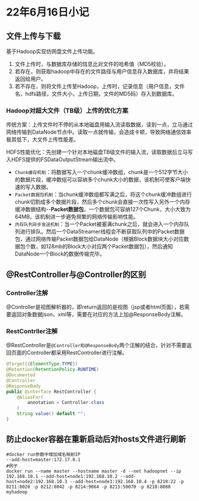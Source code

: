 # 22年6月16日小记

## 文件上传与下载

基于Hadoop实现仿网盘文件上传功能。

1. 文件上传时，与数据库存储的信息比对文件的哈希值（MD5校验）。
2. 若存在，则获取hadoop中存在的文件路径与用户信息存入数据库，并将结果返回给用户。
3. 若不存在，则将文件上传至Hadoop，上传时，记录信息（用户信息，文件名，hdfs路径，文件大小，上传日期，文件的MD5码）存入到数据库。

### Hadoop对超大文件（TB级）上传的优化方案

传统方案：上传文件时不停的从本地磁盘用输入流读取数据，读到一点，立马通过网络传输到DataNode节点中。读取一点就传输，会造成卡顿，导致网络通信效率极其低下，大文件上传性能差。

HDFS性能优化：先创建一个针对本地磁盘TB级文件的输入流，读取数据后立马写入HDFS提供的FSDataOutputStream输出流中。

- `Chunk缓存机制`：将数据写入一个chunk缓冲数组，chunk是一个512字节大小的数据片段，缓冲数组可以容纳多个chunk大小的数据，该机制可使客户端快速的写入数据。
- `Packet数据包机制`：当chunk缓冲数组都写满之后，将这个chunk缓冲数组进行chunk切割成多个数据片段，然后多个chunk会直接一次性写入另外一个内存缓冲数据结构--**Packet数据包**，一个数据包可容纳127个Chunk，大小大致为64MB，该机制进一步避免频繁的网络传输影响性能。
- `内存队列异步发送机制`：当一个Packet被塞满chunk之后，就会进入一个内存队列进行排队。然后一个DataStreamer线程会不断获取队列中的Packet数据包，通过网络传输Packet数据包给DataNode（根据Block数据块大小对应数据包个数，如128mb的Block大小对应两个Packet数据包），然后通知DataNode一个Block的数据传输完毕。

## @RestController与@Controller的区别

### Controller注解

@Controller是视图解析器的，即return返回的是视图（jsp或者html页面），若需要返回对象数据json、xml等，需要在对应的方法上加@ResponseBody注解。

### RestContrller注解

@RestController是`@Controller和@ResponseBody`两个注解的结合，针对不需要返回页面的Controller都采用RestController进行注解。

```java
@Target({ElementType.TYPE})
@Retention(RetentionPolicy.RUNTIME)
@Documented
@Controller
@ResponseBody
public @interface RestController {
    @AliasFor(
        annotation = Controller.class
    )
    String value() default "";
}
```

## 防止docker容器在重新启动后对hosts文件进行刷新

```shell
#docker run参数中增加域名映射IP
--add-host=master:172.17.0.1
#例子
docker run --name master --hostname master -d --net hadoopnet --ip 192.168.10.1 --add-host=node1:192.168.10.2 --add-host=node2:192.168.10.3 --add-host=node3:192.168.10.4 -p 8210:22 -p 8211:8020 -p 8212:8042 -p 8214:9864 -p 8215:50070 -p 8218:8088  myhadoop
```


